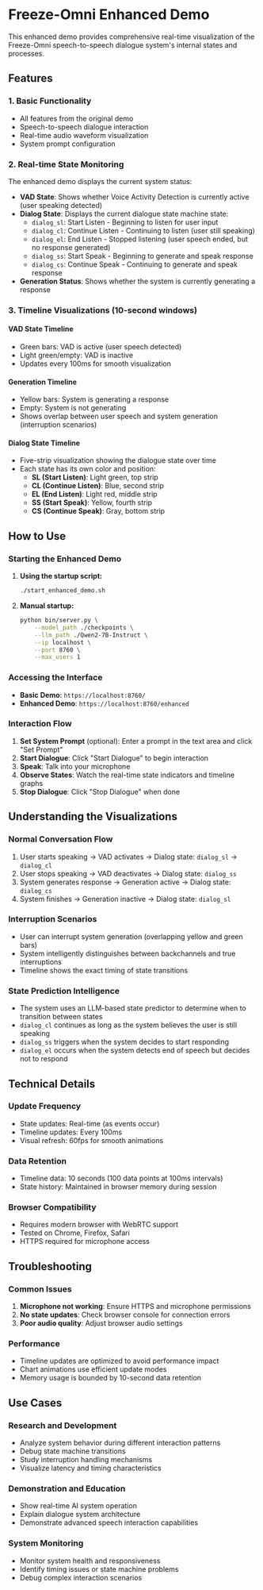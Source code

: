 # Freeze-Omni Enhanced Demo

This enhanced demo provides comprehensive real-time visualization of the Freeze-Omni speech-to-speech dialogue system's internal states and processes.

## Features

### 1. Basic Functionality
- All features from the original demo
- Speech-to-speech dialogue interaction
- Real-time audio waveform visualization
- System prompt configuration

### 2. Real-time State Monitoring
The enhanced demo displays the current system status:

- **VAD State**: Shows whether Voice Activity Detection is currently active (user speaking detected)
- **Dialog State**: Displays the current dialogue state machine state:
  - `dialog_sl`: Start Listen - Beginning to listen for user input
  - `dialog_cl`: Continue Listen - Continuing to listen (user still speaking)
  - `dialog_el`: End Listen - Stopped listening (user speech ended, but no response generated)
  - `dialog_ss`: Start Speak - Beginning to generate and speak response
  - `dialog_cs`: Continue Speak - Continuing to generate and speak response
- **Generation Status**: Shows whether the system is currently generating a response

### 3. Timeline Visualizations (10-second windows)

#### VAD State Timeline
- Green bars: VAD is active (user speech detected)
- Light green/empty: VAD is inactive
- Updates every 100ms for smooth visualization

#### Generation Timeline
- Yellow bars: System is generating a response
- Empty: System is not generating
- Shows overlap between user speech and system generation (interruption scenarios)

#### Dialog State Timeline
- Five-strip visualization showing the dialogue state over time
- Each state has its own color and position:
  - **SL (Start Listen)**: Light green, top strip
  - **CL (Continue Listen)**: Blue, second strip  
  - **EL (End Listen)**: Light red, middle strip
  - **SS (Start Speak)**: Yellow, fourth strip
  - **CS (Continue Speak)**: Gray, bottom strip

## How to Use

### Starting the Enhanced Demo

1. **Using the startup script:**
   ```bash
   ./start_enhanced_demo.sh
   ```

2. **Manual startup:**
   ```bash
   python bin/server.py \
       --model_path ./checkpoints \
       --llm_path ./Qwen2-7B-Instruct \
       --ip localhost \
       --port 8760 \
       --max_users 1
   ```

### Accessing the Interface

- **Basic Demo**: `https://localhost:8760/`
- **Enhanced Demo**: `https://localhost:8760/enhanced`

### Interaction Flow

1. **Set System Prompt** (optional): Enter a prompt in the text area and click "Set Prompt"
2. **Start Dialogue**: Click "Start Dialogue" to begin interaction
3. **Speak**: Talk into your microphone
4. **Observe States**: Watch the real-time state indicators and timeline graphs
5. **Stop Dialogue**: Click "Stop Dialogue" when done

## Understanding the Visualizations

### Normal Conversation Flow
1. User starts speaking → VAD activates → Dialog state: `dialog_sl` → `dialog_cl`
2. User stops speaking → VAD deactivates → Dialog state: `dialog_ss`
3. System generates response → Generation active → Dialog state: `dialog_cs`
4. System finishes → Generation inactive → Dialog state: `dialog_sl`

### Interruption Scenarios
- User can interrupt system generation (overlapping yellow and green bars)
- System intelligently distinguishes between backchannels and true interruptions
- Timeline shows the exact timing of state transitions

### State Prediction Intelligence
- The system uses an LLM-based state predictor to determine when to transition between states
- `dialog_cl` continues as long as the system believes the user is still speaking
- `dialog_ss` triggers when the system decides to start responding
- `dialog_el` occurs when the system detects end of speech but decides not to respond

## Technical Details

### Update Frequency
- State updates: Real-time (as events occur)
- Timeline updates: Every 100ms
- Visual refresh: 60fps for smooth animations

### Data Retention
- Timeline data: 10 seconds (100 data points at 100ms intervals)
- State history: Maintained in browser memory during session

### Browser Compatibility
- Requires modern browser with WebRTC support
- Tested on Chrome, Firefox, Safari
- HTTPS required for microphone access

## Troubleshooting

### Common Issues
1. **Microphone not working**: Ensure HTTPS and microphone permissions
2. **No state updates**: Check browser console for connection errors
3. **Poor audio quality**: Adjust browser audio settings

### Performance
- Timeline updates are optimized to avoid performance impact
- Chart animations use efficient update modes
- Memory usage is bounded by 10-second data retention

## Use Cases

### Research and Development
- Analyze system behavior during different interaction patterns
- Debug state machine transitions
- Study interruption handling mechanisms
- Visualize latency and timing characteristics

### Demonstration and Education
- Show real-time AI system operation
- Explain dialogue system architecture
- Demonstrate advanced speech interaction capabilities

### System Monitoring
- Monitor system health and responsiveness
- Identify timing issues or state machine problems
- Debug complex interaction scenarios
